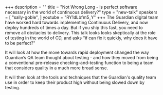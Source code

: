 +++
description = ""
title = "Not Wrong Long - is perfect software necessary in the world of continuous delivery?"
type = "new-talk"
speakers = [
        "sally-goble",
]
youtube = "RY1dLbfm5_Y"
+++
The Guardian digital team have worked hard towards implementing Continuous Delivery, and now deploy hundreds of times a day. But if you ship this fast, you need to remove all obstacles to delivery. 
This talk looks looks skeptically at the role of testing in the world of CD, and asks “if can fix it quickly, why does it have to be perfect?" 

It will look at how the move towards rapid deployment changed the way Guardian’s QA team thought about testing - and how they moved from being a conventional pre-release checking-and-testing function to being a team that considers quality in a much more broad sense. 

It will then look at the tools and techniques that the Guardian's quality team use in order to keep their product high without being slowed down by testing.